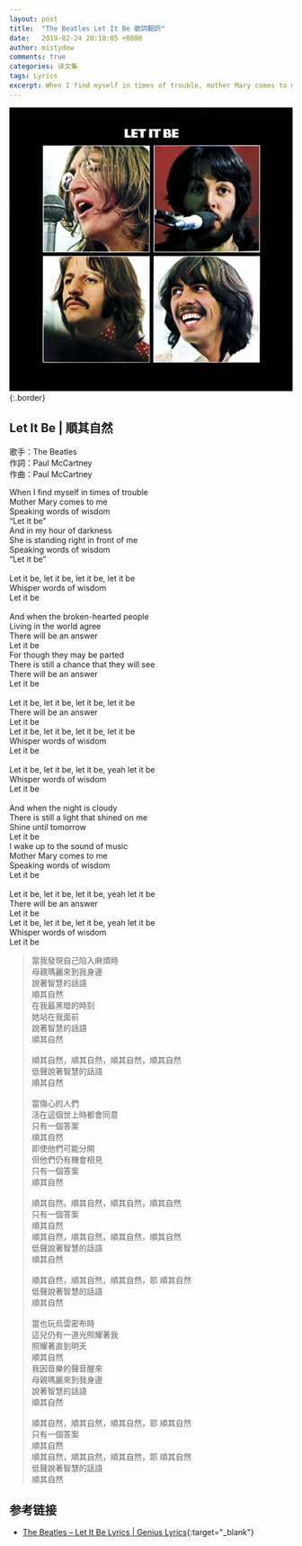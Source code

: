 ```yaml
---
layout: post
title:  "The Beatles Let It Be 歌詞翻訳"
date:   2019-02-24 20:10:05 +0800
author: mistydew
comments: true
categories: 译文集
tags: Lyrics
excerpt: When I find myself in times of trouble, mother Mary comes to me, speaking words of wisdom, Let it be.
---
```

![Let It Be](/assets/images/cover/misc/Let%20It%20Be.jpg){:.border}

## Let It Be | 順其自然

歌手：The Beatles<br>
作詞：Paul McCartney<br>
作曲：Paul McCartney

<div class="lyric-original">
<p>
When I find myself in times of trouble<br>
Mother Mary comes to me<br>
Speaking words of wisdom<br>
“Let it be”<br>
And in my hour of darkness<br>
She is standing right in front of me<br>
Speaking words of wisdom<br>
“Let it be”<br>
<br>
Let it be, let it be, let it be, let it be<br>
Whisper words of wisdom<br>
Let it be<br>
<br>
And when the broken-hearted people<br>
Living in the world agree<br>
There will be an answer<br>
Let it be<br>
For though they may be parted<br>
There is still a chance that they will see<br>
There will be an answer<br>
Let it be<br>
<br>
Let it be, let it be, let it be, let it be<br>
There will be an answer<br>
Let it be<br>
Let it be, let it be, let it be, let it be<br>
Whisper words of wisdom<br>
Let it be<br>
<br>
Let it be, let it be, let it be, yeah let it be<br>
Whisper words of wisdom<br>
Let it be<br>
<br>
And when the night is cloudy<br>
There is still a light that shined on me<br>
Shine until tomorrow<br>
Let it be<br>
I wake up to the sound of music<br>
Mother Mary comes to me<br>
Speaking words of wisdom<br>
Let it be<br>
<br>
Let it be, let it be, let it be, yeah let it be<br>
There will be an answer<br>
Let it be<br>
Let it be, let it be, let it be, yeah let it be<br>
Whisper words of wisdom<br>
Let it be
</p>
</div>

<div class="lyric-translation">
<blockquote>
當我發現自己陷入麻煩時<br>
母親瑪麗來到我身邊<br>
說著智慧的話語<br>
順其自然<br>
在我最黑暗的時刻<br>
她站在我面前<br>
說著智慧的話語<br>
順其自然<br>
<br>
順其自然，順其自然，順其自然，順其自然<br>
低聲說著智慧的話語<br>
順其自然<br>
<br>
當傷心的人們<br>
活在這個世上時都會同意<br>
只有一個答案<br>
順其自然<br>
即使他們可能分開<br>
但他們仍有機會相見<br>
只有一個答案<br>
順其自然<br>
<br>
順其自然，順其自然，順其自然，順其自然<br>
只有一個答案<br>
順其自然<br>
順其自然，順其自然，順其自然，順其自然<br>
低聲說著智慧的話語<br>
順其自然<br>
<br>
順其自然，順其自然，順其自然，耶 順其自然<br>
低聲說著智慧的話語<br>
順其自然<br>
<br>
當也玩烏雲密布時<br>
這兒仍有一道光照耀著我<br>
照耀著直到明天<br>
順其自然<br>
我因音樂的聲音醒來<br>
母親瑪麗來到我身邊<br>
說著智慧的話語<br>
順其自然<br>
<br>
順其自然，順其自然，順其自然，耶 順其自然<br>
只有一個答案<br>
順其自然<br>
順其自然，順其自然，順其自然，耶 順其自然<br>
低聲說著智慧的話語<br>
順其自然
</blockquote>
</div>

## 参考链接

* [The Beatles – Let It Be Lyrics \| Genius Lyrics](https://genius.com/The-beatles-let-it-be-lyrics){:target="_blank"}
